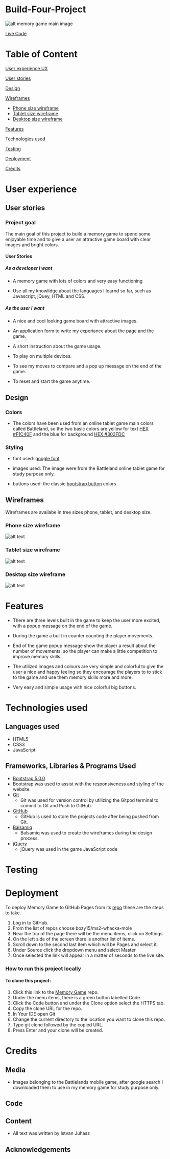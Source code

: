 # Build-Four-Project

![alt memory game main image](assets/images/readme.png)

[Live Code](https://78istvan.github.io/Build-Four-Project/)

# Table of Content

 [User experience UX](#user-experience)

  [User stories](#user-stories)

  [Design](#design)
 
 [Wireframes](#wireframes)

 - [Phone size wireframe](#phone-size-wireframe)
 - [Tablet size wireframe](#tablet-size-wireframe)
 - [Desktop size wireframe](#desktop-size-wireframe)

[Features](#features)

[Technologies used](#technologies-used)

[Testing](#testing)

[Deployment](#deployment)

[Credits](#credits)


# User experience
 
 ## User stories

 ### Project goal

   The main goal of this project to build a memory game to spend some enjoyable 
   time and to give a user an attractive game board with clear images and bright colors.

 #### User Stories

 ##### As a developer I want

- A memory game with lots of colors and very easy functioning

- Use all my knowlidge about the languages I learnd so far, such as Javascript, jQuey, HTML and CSS.



##### As the user I want

- A nice and cool looking game board with attractive images.

- An application form to write my experiance about the page and the game.

- A short instruction about the game usage.

- To play on multiple devices.

- To see my moves to compare and a pop up message on the end of the game.

- To reset and start the game anytime.

 

 ## Design

 ### Colors

 - The colors have been used from an online tablet game main colors called Battleland, so the two basic colors
 are yellow for text [HEX #F1C40F](https://www.google.com/search?q=%23F1C40F&rlz=1C1GCEA_enIE925IE925&oq=%23F1C40F&aqs=chrome..69i57j0i30l9.3173j0j4&sourceid=chrome&ie=UTF-8) 
 and the blue for background [HEX #303FDC](https://www.google.com/search?q=%23303FDC&rlz=1C1GCEA_enIE925IE925&oq=%23303FDC&aqs=chrome..69i57.4893j0j9&sourceid=chrome&ie=UTF-8) 

 ### Styling 

 - font used: [google font](https://fonts.google.com/specimen/Fira+Sans)

 - images used: The image were from the Battleland online tablet game for study purpose only.
    
 - buttons used: the classic [bootstrap button](https://getbootstrap.com/docs/5.0/components/buttons/) colors

## Wireframes


Wireframes are availabe in tree sizes phone, tablet, and desktop size.
### Phone size wireframe
![alt text](assets/images/memory-phone-1.jpg)

### Tablet size wireframe

![alt text](assets/images/memory-tablet-1.jpg)

### Desktop size wireframe

![alt text](assets/images/memory-laptop-1.jpg)  
# Features

- There are three levels built in the game to keep the user more excited, with a popup message on the end of the game.

- During the game a built in counter counting the player movements.

- End of the game popup message show the player a result about the number of movements, so the player can make a little competition to improve memory skills.

* The utilized images and colours are very simple and colorful to give the user a nice and happy feeling so they encourage the players 
to to stick to the game and use them memory skills more and more.

* Very easy and simple usage with nice colorful big buttons.


# Technologies used

## Languages used 

* HTML5
* CSS3
* JavaScript

## Frameworks, Libraries & Programs Used

*  [Bootstrap 5.0.0](https://getbootstrap.com/docs/5.0/getting-started/introduction/)
  * Bootstrap was used to assist with the responsiveness and styling of the website.
* [Git](https://gitpod.io/workspaces/)
  * Git was used for version control by utilizing the Gitpod terminal to commit to Git and Push to GitHub.
* [GitHub](https://github.com/)
  * GitHub is used to store the projects code after being pushed from Git.
* [Balsamiq](https://balsamiq.com/wireframes/?gclid=Cj0KCQjw0caCBhCIARIsAGAfuMww-ltoyDwB6ZrAlyHF7kvDAEL_HD6_6Wdy3yEckSbSgu3D-SvI5QcaAthnEALw_wcB)
  * Balsamiq was used to create the wireframes during the design process.
* [jQuery](https://jquery.com/) 
  * jQuery was used in the game JavaScript code



# Testing

# Deployment 

To deploy Memory Game to GitHub Pages from its [repo](https://github.com/78Istvan/Build-Four-Project) these are the steps to take.

1. Log in to GitHub.
2. From the list of repos choose bozy15/ms2-whacka-mole
3. Near the top of the page there will be the menu items, click on Settings
4. On the left side of the screen there is another list of items.
5. Scroll down to the second last item which will be Pages and select it.
6. Under Source click the dropdown menu and select Master
7. Once selected the link will appear in a matter of seconds to the live site.

### How to run this project locally

#### To clone this project:

1. Click this link to the [Memory Game](https://github.com/78Istvan/Build-Four-Project) repo.
2. Under the menu items, there is a green button labelled Code.
3. Click the Code button and under the Clone option select the HTTPS tab.
4. Copy the clone URL for the repo.
5. In Your IDE open Git
6. Change the current directory to the location you want to clone this repo.
7. Type git clone followed by the copied URL.
8. Press Enter and your clone will be created.

# Credits

## Media

* Images belonging to the Battlelands mobile game, after google search I downloaded 
  them to use in my memory game for study purpose only.

## Code

## Content

* All text was written by Istvan Juhasz

## Acknowledgements